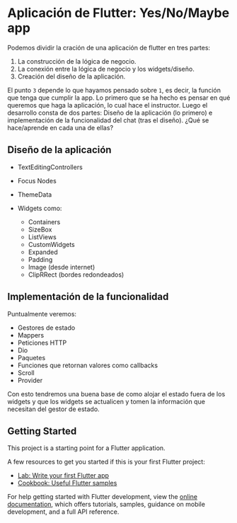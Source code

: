 # Aplicación de Flutter: Yes/No/Maybe app

Podemos dividir la cración de una aplicación de flutter en tres partes:

1. La construcción de la lógica de negocio.
2. La conexión entre la lógica de negocio y los widgets/diseño.
3. Creación del diseño de la aplicación.

El punto `3` depende lo que hayamos pensado sobre `1`, es decir, la función que tenga que cumplir la app. Lo primero que se ha hecho
es pensar en qué queremos que haga la aplicación, lo cual hace el instructor. Luego el desarrollo consta de dos partes: Diseño de la aplicación (lo primero) e implementación de la funcionalidad del chat (tras el diseño). ¿Qué se hace/aprende en cada una de ellas?

## Diseño de la aplicación

- TextEditingControllers

- Focus Nodes

- ThemeData

- Widgets como:

  - Containers
  - SizeBox
  - ListViews
  - CustomWidgets
  - Expanded
  - Padding
  - Image (desde internet)
  - ClipRRect (bordes redondeados)

## Implementación de la funcionalidad

Puntualmente veremos:

- Gestores de estado
- Mappers
- Peticiones HTTP
- Dio
- Paquetes
- Funciones que retornan valores como callbacks
- Scroll
- Provider

Con esto tendremos una buena base de como alojar el estado fuera de los widgets y que los widgets se actualicen y tomen la información que necesitan del gestor de estado.

## Getting Started

This project is a starting point for a Flutter application.

A few resources to get you started if this is your first Flutter project:

- [Lab: Write your first Flutter app](https://docs.flutter.dev/get-started/codelab)
- [Cookbook: Useful Flutter samples](https://docs.flutter.dev/cookbook)

For help getting started with Flutter development, view the
[online documentation](https://docs.flutter.dev/), which offers tutorials,
samples, guidance on mobile development, and a full API reference.
